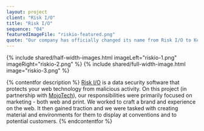 ```yaml
---
layout: project
client: "Risk I/O"
title: "Risk I/O"
sequence: "04"
featuredImageFile: "riskio-featured.png"
quote: "Our company has officially changed its name from Risk I/O to Kenna. Why the change? The name “Kenna” is a play on the Middle English verb “to ken,” or “to know.” And that’s what we strive to give our customers—the ability to know what to prioritize and remediate, as well as a way to understand their full risk landscape. Kenna stands for knowledgeand confidence. (Karim Toubba, Kenna Security)"
---
```


{% include shared/half-width-images.html imageLeft="riskio-1.png" imageRight="riskio-2.png" %}
{% include shared/full-width-image.html image="riskio-3.png" %}

{% contentfor description %}
<a href="https://www.kennasecurity.com/">Risk I/O</a> is a data security software that protects your web technology from malicious activity. On this project (in partnership with <a href="https://www.mojotech.com/">MojoTech</a>), our responsibilities were primarily focused on marketing - both web and print. We worked to craft a brand and experience on the web. It then gained traction and we were tasked with creating material and environments for them to display at conventions and to potential customers.
{% endcontentfor %}
